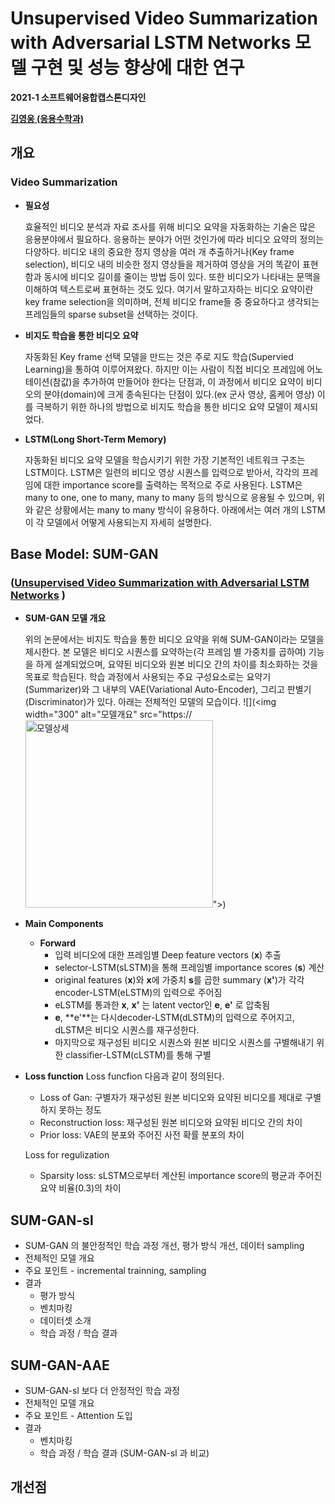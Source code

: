 # Unsupervised Video Summarization with Adversarial LSTM Networks 모델 구현 및 성능 향상에 대한 연구

**2021-1 소프트웨어융합캡스톤디자인** 

**[김영웅 (응용수학과)](https://khero97.tistory.com/)**

## 개요

### **Video Summarization**

- **필요성**

  효율적인 비디오 분석과 자료 조사를 위해 비디오 요약을 자동화하는 기술은 많은 응용분야에서 필요하다. 응용하는 분야가 어떤 것인가에 따라 비디오 요약의 정의는 다양하다. 비디오 내의 중요한 정지 영상을 여러 개 추출하거나(Key frame selection), 비디오 내의 비슷한 정지 영상들을 제거하여 영상을 거의 똑같이 표현함과 동시에 비디오 길이를 줄이는 방법 등이 있다. 또한 비디오가 나타내는 문맥을 이해하여 텍스트로써 표현하는 것도 있다.
  여기서 말하고자하는 비디오 요약이란 key frame selection을 의미하며, 전체 비디오 frame들 중 중요하다고 생각되는 프레임들의 sparse subset을 선택하는 것이다.

- **비지도 학습을 통한 비디오 요약**

  자동화된 Key frame 선택 모델을 만드는 것은 주로 지도 학습(Supervied Learning)을 통하여 이루어져왔다. 하지만 이는 사람이 직접 비디오 프레임에 어노테이션(참값)을 추가하여 만들어야 한다는 단점과, 이 과정에서 비디오 요약이 비디오의 분야(domain)에 크게 종속된다는 단점이 있다.(ex 군사 영상, 홈케어 영상) 이를 극복하기 위한 하나의 방법으로 비지도 학습을 통한 비디오 요약 모델이 제시되었다. 

- **LSTM(Long Short-Term Memory)**

  자동화된 비디오 요약 모델을 학습시키기 위한 가장 기본적인 네트워크 구조는 LSTM이다. LSTM은 일련의 비디오 영상 시퀀스를 입력으로 받아서, 각각의 프레임에 대한 importance score를 출력하는 목적으로 주로 사용된다.
  LSTM은 many to one, one to many, many to many 등의 방식으로 응용될 수 있으며, 위와 같은 상황에서는 many to many 방식이 유용하다.
  아래에서는 여러 개의 LSTM이 각 모델에서 어떻게 사용되는지 자세히 설명한다.


## Base Model: SUM-GAN

### ([Unsupervised Video Summarization with Adversarial LSTM Networks](https://openaccess.thecvf.com/content_cvpr_2017/papers/Mahasseni_Unsupervised_Video_Summarization_CVPR_2017_paper.pdf/) )

- **SUM-GAN 모델 개요**

  위의 논문에서는 비지도 학습을 통한 비디오 요약을 위해 SUM-GAN이라는 모델을 제시한다. 본 모델은 비디오 시퀀스를 요약하는(각 프레임 별 가중치를 곱하여) 기능을 하게 설계되었으며, 요약된 비디오와 원본 비디오 간의 차이를 최소화하는 것을 목표로 학습된다.
  학습 과정에서 사용되는 주요 구성요소로는 요약기(Summarizer)와 그 내부의 VAE(Variational Auto-Encoder), 그리고 판별기(Discriminator)가 있다.
  아래는 전체적인 모델의 모습이다.
  ![](<img width="300" alt="모델개요" src="https://<img width="300" alt="모델상세" src="https://user-images.githubusercontent.com/62598121/120631026-5e410e80-c4a2-11eb-9242-bf11b7b9d779.PNG">">)

- **Main Components**

  - **Forward**
    - 입력 비디오에 대한 프레임별 Deep feature vectors (**x**) 추출
    - selector-LSTM(sLSTM)을 통해 프레임별 importance scores (**s**) 계산
    - original features (**x**)와 **x**에 가중치 **s**를 곱한 summary (**x'**)가 각각 encoder-LSTM(eLSTM)의 입력으로 주어짐
    - eLSTM를 통과한 **x**, **x'** 는 latent vector인 **e**, **e'** 로 압축됨
    - **e**, **e'**는 다시decoder-LSTM(dLSTM)의 입력으로 주어지고,  dLSTM은 비디오 시퀀스를 재구성한다.
    - 마지막으로 재구성된 비디오 시퀀스와 원본 비디오 시퀀스를 구별해내기 위한 classifier-LSTM(cLSTM)를 통해 구별

  

- **Loss function** 
  Loss funcfion 다음과 같이 정의된다.

  - Loss of Gan: 구별자가 재구성된 원본 비디오와 요약된 비디오를 제대로 구별하지 못하는 정도
  - Reconstruction loss: 재구성된 원본 비디오와 요약된 비디오 간의 차이
  - Prior loss: VAE의 분포와 주어진 사전 확률 분포의 차이

  Loss for regulization

  - Sparsity loss: sLSTM으로부터 계산된 importance score의 평균과 주어진 요약 비율(0.3)의 차이

  





## SUM-GAN-sl

- SUM-GAN 의 불안정적인 학습 과정 개선, 평가 방식 개선, 데이터 sampling
- 전체적인 모델 개요
- 주요 포인트 - incremental trainning, sampling
- 결과
  - 평가 방식
  - 벤치마킹
  - 데이터셋 소개
  - 학습 과정 / 학습 결과



## SUM-GAN-AAE

- SUM-GAN-sl 보다 더 안정적인 학습 과정
- 전체적인 모델 개요
- 주요 포인트 - Attention 도입
- 결과
  - 벤치마킹
  - 학습 과정 / 학습 결과 (SUM-GAN-sl 과 비교)



## 개선점

